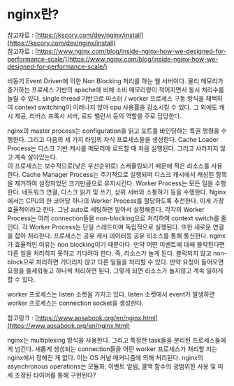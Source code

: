 # nginx란?
    
참고자료 : [https://kscory.com/dev/nginx/install](https://kscory.com/dev/nginx/install)<br>
참고자료 : [https://www.nginx.com/blog/inside-nginx-how-we-designed-for-performance-scale/](https://www.nginx.com/blog/inside-nginx-how-we-designed-for-performance-scale/)

비동기 Event Driven에 의한 Non Blocking 처리를 하는 웹 서버이다. 물리 메모리가 증가하는 프로세스 기반의 apache에 비해 소비 메모리량이 적어지면서 동시 처리수를 늘릴 수 있다.
single thread 기반으로 마스터 / worker 프로세스 구동 방식을 채택하여 context switching이 이러나지 않아 cpu 사용률을 감소시킬 수 있다.
그 외에도 캐시 제공, 리버스 프록시 서버, 로드 밸런서 등의 역할을 주로 담당한다.

nginx의 master process는 configuration을 읽고 포트를 바인딩하는 특권 명령을 수행한다. 그리고 다음의 세 가지 타입의 자식 프로세스들을 생성한다. 
Cache Loader Process는 디스크 기반 캐시를 메모리에 로드할 때 처음 실행된다. 그리고 사라지지 않고 계속 살아있는다.  
이 프로세스는 보수적으로(낮은 우선순위로) 스케줄링되기 때문에 적은 리소스를 사용한다.
Cache Manager Process는 주기적으로 실행되며 디스크 캐시에서 캐싱된 항목을 제거하여 설정되었던 크기만큼으로 유지시킨다.
Worker Process는 모든 일을 수행한다. 네트워크 연결, 디스크 읽기 및 쓰기, 상위 서버와 소통하기 등을 수행한다. Nginx에서는 CPU의 한 코어당 하나의 Worker Process를 할당하도록 추천한다.
이게 가장 효율적이라고 한다. 그냥 auto로 세팅하면 알아서 설정해준다. 각각의 Worker Process는 여러 connection들을 non-blocking으로 처리하여
context switch를 줄인다. 각 Worker Process는 단일 스레드이며 독립적으로 실행된다. 또한 새로운 연결을 잡아 처리한다. 프로세스는 공유 캐시 데이터등 공유 리소스를 통해 통신한다.
nginx가 효율적인 이유는 non blocking이기 때문이다. 만약 어떤 이벤트에 대해 블락된다면 다른 일을 처리하지 못하고 기다려야 한다.
즉, 리소스가 놀게 된다. 블락되지 않고 non-block으로 처리하면 기다리지 않고 다른 일들을 처리할 수 있다. 만약 요청이 들어오면 요청을 줄세워놓고
하나씩 처리하면 된다. 그렇게 되면 리소스가 놀지않고 계속 일하게 할 수 있다.

worker 프로세스는 listen 소켓을 가지고 있다. listen 소켓에서 event가 발생하면 worker 프로세스는 connection socket을 생성한다.

참고링크 : [https://www.aosabook.org/en/nginx.html](https://www.aosabook.org/en/nginx.html)

nginx는 multiplexing 방식을 사용한다. 그리고 특정한 task들을 분리된 프로세스들에게  넘긴다.
새롭게 생성되는 connection들을 어떤 worker 프로세스가 처리할 지는 nginx에서 정해진 게 없다. 이는 OS 커널 매커니즘에 의해 처리된다.
nginx의 asynchronous operations는 모듈화, 이벤트 알림, 콜백 함수의 광범위한 사용 및 미세 조정된 타이머를 통해 구현된다?
